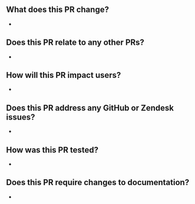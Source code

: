 ## What does this PR change?
* 

## Does this PR relate to any other PRs?
* 

## How will this PR impact users?
* 

## Does this PR address any GitHub or Zendesk issues?
* 

## How was this PR tested?
* 

## Does this PR require changes to documentation?
* 